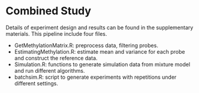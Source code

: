 # Combined Study

Details of experiment design and results can be found in the supplementary materials. This pipeline include four files. 

- GetMethylationMatrix.R: preprocess data, filtering probes.
- EstimatingMethylation.R:  estimate mean and variance for each probe and construct the reference data.
- Simulation.R: functions to generate simulation data from mixture model and run different algorithms.
- batchsim.R: script to generate experiments with repetitions under different settings.